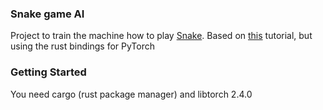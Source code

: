 ### Snake game AI
Project to train the machine how to play [Snake](https://en.wikipedia.org/wiki/Snake_(video_game_genre)).
Based on [this](https://www.youtube.com/watch?v=L8ypSXwyBds&t=5121s) tutorial, but using the rust bindings for PyTorch

### Getting Started
You need cargo (rust package manager) and libtorch 2.4.0